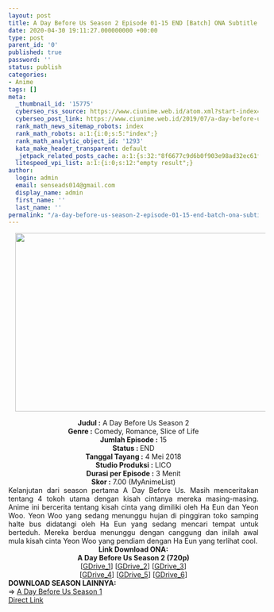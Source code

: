 ```yaml
---
layout: post
title: A Day Before Us Season 2 Episode 01-15 END [Batch] ONA Subtitle Indonesia
date: 2020-04-30 19:11:27.000000000 +00:00
type: post
parent_id: '0'
published: true
password: ''
status: publish
categories:
- Anime
tags: []
meta:
  _thumbnail_id: '15775'
  cyberseo_rss_source: https://www.ciunime.web.id/atom.xml?start-index=3301&max-results=150
  cyberseo_post_link: https://www.ciunime.web.id/2019/07/a-day-before-us-season-2-episode-01-15.html
  rank_math_news_sitemap_robots: index
  rank_math_robots: a:1:{i:0;s:5:"index";}
  rank_math_analytic_object_id: '1293'
  kata_make_header_transparent: default
  _jetpack_related_posts_cache: a:1:{s:32:"8f6677c9d6b0f903e98ad32ec61f8deb";a:2:{s:7:"expires";i:1646516546;s:7:"payload";a:0:{}}}
  litespeed_vpi_list: a:1:{i:0;s:12:"empty result";}
author:
  login: admin
  email: senseads014@gmail.com
  display_name: admin
  first_name: ''
  last_name: ''
permalink: "/a-day-before-us-season-2-episode-01-15-end-batch-ona-subtitle-indonesia/"
---
```

<div class="separator" style="clear: both; text-align: center;"><a href="https://1.bp.blogspot.com/-JcEnPiNmNhY/XRotOjt5xaI/AAAAAAAAah8/PnXB7l4AVbMiFdbkN4jdXaG5Wniv1wU1wCLcBGAs/s1600/A%2BDay%2BBefore%2BUs%2BSeason%2B3.jpg" imageanchor="1" style="margin-left: 1em; margin-right: 1em;"><img border="0" data-original-height="720" data-original-width="1280" height="360" src="{{ site.baseurl }}/assets/2020/04/A%2BDay%2BBefore%2BUs%2BSeason%2B3.jpg" width="640" /></a></div>
<p>
<div style="text-align: center;"><b>Judul</b><b><b> </b>:</b> A Day Before Us Season 2</div>
<div style="text-align: center;"><b><b>Genre :</b></b> Comedy, Romance, Slice of Life</div>
<div style="text-align: center;"><b>Jumlah Episode :</b> 15<br /><b>Status :&nbsp;</b>END<br /><b>Tanggal Tayang :</b> 4 Mei 2018<br /><b>Studio Produksi :</b> LICO<br /><b>Durasi per Episode :</b> 3 Menit</div>
<div style="text-align: center;"><b>Skor :</b> 7.00 (MyAnimeList)</div>
<div style="text-align: center;"></div>
<div style="text-align: justify;">Kelanjutan dari season pertama A Day Before Us. Masih menceritakan tentang 4 tokoh utama dengan kisah cintanya mereka masing-masing. Anime ini bercerita tentang kisah cinta yang dimiliki oleh Ha Eun dan Yeon Woo. Yeon Woo yang sedang menunggu hujan di pinggiran toko samping halte bus didatangi oleh Ha Eun yang sedang mencari tempat untuk berteduh. Mereka berdua menunggu dengan canggung dan inilah awal mula kisah cinta Yeon Woo yang pendiam dengan Ha Eun yang terlihat cool.</div>
<div style="text-align: justify;"></div>
<div style="text-align: justify;"></div>
<div style="text-align: center;"><b>Link Download ONA:</b></div>
<div style="text-align: center;"><b>A Day Before Us Season 2 (720p)</b></div>
<div style="text-align: center;">[<a href="https://drive.google.com/uc?export=download&amp;id=1TzrG-zhCRde1VtyZhT-1QivdS4hkrSqr" target="_blank" rel="noopener">GDrive_1</a>] [<a href="https://drive.google.com/uc?export=download&amp;id=1BIc9-QWozFXJuEs5ePfKWk-J2zM0vUQX" target="_blank" rel="noopener">GDrive_2</a>] [<a href="https://drive.google.com/uc?export=download&amp;id=1i-_6dmNn74MprxfAoPs2JxSUKqU6ZXBY" target="_blank" rel="noopener">GDrive_3</a>]<br />[<a href="https://drive.google.com/uc?export=download&amp;id=152zU0mZJtgoW8DiMjR8dwdqR8OkFF3GC" target="_blank" rel="noopener">GDrive_4</a>] [<a href="https://drive.google.com/uc?export=download&amp;id=1devHjPOJ0yEPi4uJKYZz7f2m_qA2_BaO" target="_blank" rel="noopener">GDrive_5</a>] [<a href="https://drive.google.com/uc?export=download&amp;id=1sXtw8W4WDPs-U7VQO3gGIR5RneEFt_Pn" target="_blank" rel="noopener">GDrive_6</a>]
<div style="text-align: left;"></div>
<div style="text-align: left;"></div>
<div style="text-align: left;"><b>DOWNLOAD SEASON LAINNYA:</b></div>
<div style="text-align: left;"></div>
<div style="text-align: left;">=&gt;&nbsp;<a href="https://www.ciunime.web.id/2019/07/a-day-before-us-season-1-episode-01-10.html" target="_blank" rel="noopener">A Day Before Us Season 1</a></div>
<div style="text-align: left;"></div>
</div>
<link rel="stylesheet" href="https://cdnjs.cloudflare.com/ajax/libs/font-awesome/4.7.0/css/font-awesome.min.css" />
<div class="divbtn"> <a href="https://handymansurrender.com/fihup8buzv?key=94550f7ce39444073321dde3b8782f97" class="btn"><i class="fa fa-download"></i> Direct Link</a> </div>
